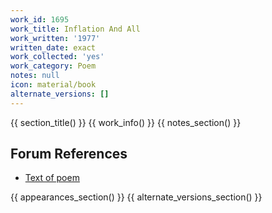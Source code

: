 ```yaml
---
work_id: 1695
work_title: Inflation And All
work_written: '1977'
written_date: exact
work_collected: 'yes'
work_category: Poem
notes: null
icon: material/book
alternate_versions: []
---
```


{{ section_title() }}
{{ work_info() }}
{{ notes_section() }}
## Forum References
- [Text of poem](https://bukowskiforum.com/showthread.php?t=4170)

{{ appearances_section() }}
{{ alternate_versions_section() }}